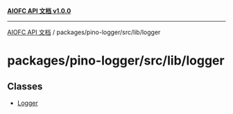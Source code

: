 [**AIOFC API 文档 v1.0.0**](../../../../../README.md)

***

[AIOFC API 文档](../../../../../modules.md) / packages/pino-logger/src/lib/logger

# packages/pino-logger/src/lib/logger

## Classes

- [Logger](classes/Logger.md)
